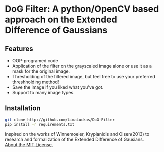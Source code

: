 # DoG Filter: A python/OpenCV based approach on the Extended Difference of Gaussians

## Features
- OOP-programed code
- Application of the filter on the grayscaled image alone or use it as a mask for the original image.
- Thresholding of the filtered image, but feel free to use your preferred threshholding method!
- Save the image if you liked what you've got.
- Support to many image types.

## Installation
```bash
git clone http://github.com/LimaLuckas/DoG-Filter
pip install -r requirements.txt 
```
Inspired on the works of Winnemoeler, Krypianidis and Olsen(2013) to research and formalization of the Extended Difference of Gausians.\
[About the MIT License.](https://choosealicense.com/licenses/mit/)